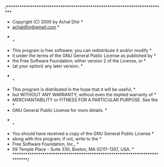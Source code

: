 /**************************************************************************
*   Copyright (C) 2005 by Achal Dhir                                      *
*   achaldhir@gmail.com                                                   *
*                                                                         *
*   This program is free software; you can redistribute it and/or modify  *
*   it under the terms of the GNU General Public License as published by  *
*   the Free Software Foundation; either version 2 of the License, or     *
*   (at your option) any later version.                                   *
*                                                                         *
*   This program is distributed in the hope that it will be useful,       *
*   but WITHOUT ANY WARRANTY; without even the implied warranty of        *
*   MERCHANTABILITY or FITNESS FOR A PARTICULAR PURPOSE.  See the         *
*   GNU General Public License for more details.                          *
*                                                                         *
*   You should have received a copy of the GNU General Public License     *
*   along with this program; if not, write to the                         *
*   Free Software Foundation, Inc.,                                       *
*   59 Temple Place - Suite 330, Boston, MA  02111-1307, USA.             *
***************************************************************************/